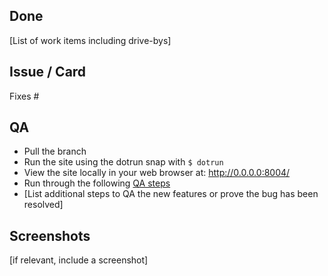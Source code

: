 ## Done

[List of work items including drive-bys]

## Issue / Card

Fixes #

## QA

- Pull the branch
- Run the site using the dotrun snap with `$ dotrun`
- View the site locally in your web browser at: http://0.0.0.0:8004/
- Run through the following [QA steps](https://canonical-web-and-design.github.io/practices/workflow/qa-steps.html)
- [List additional steps to QA the new features or prove the bug has been resolved]

## Screenshots

[if relevant, include a screenshot]
